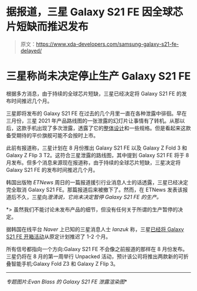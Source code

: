 # 据报道，三星 Galaxy S21 FE 因全球芯片短缺而推迟发布

> 原文：<https://www.xda-developers.com/samsung-galaxy-s21-fe-delayed/>

# 三星称尚未决定停止生产 Galaxy S21 FE

根据多方消息，由于持续的全球芯片短缺，三星已经决定将 Galaxy S21 FE 的发布时间推迟几个月。

三星即将发布的 Galaxy S21 FE 在过去的几个月里一直在各种泄露中徘徊。早在三月份，三星 2021 年产品路线图的一张泄露的幻灯片让事情有了转机。从那以后，这款手机出现了多次泄露，透露了它的[整体设计](https://www.xda-developers.com/samsung-galaxy-s21-fe-renders-four-colors/)和一些规格。但是看起来这款备受期待的平价旗舰可能不会按时上市。

此前有报道称，三星计划在 8 月份推出 Galaxy S21 FE 以及 Galaxy Z Fold 3 和 Galaxy Z Flip 3 T2。这符合三星泄露的路线图，其中提到 Galaxy S21 FE 将于 8 月发布。但多个消息来源现在报道称，由于持续的全球芯片短缺，三星决定将 Galaxy S21 FE 的发布时间推迟几个月。

韩国出版物 *ETNews* 周日的一篇报道援引行业消息人士的话透露，三星已经决定完全取消 Galaxy S21 FE。那篇报道后来被撤下了。然而，在 ETNews 发表该报道后不久，三星向[](https://www.bloomberg.com/news/articles/2021-06-13/samsung-halts-production-of-new-phone-on-chip-shortage-et-says)*澄清说，它尚未决定暂停 Galaxy S21 FE 的生产。*

 *> 虽然我们不能讨论未发布产品的细节，但没有任何关于所谓的生产暂停的决定。

据韩国在线平台 *Naver* 上已知的三星消息人士 *Ianzuk* 称，三星[已经将 Galaxy S21 FE 开箱活动](https://m.blog.naver.com/yeux1122/222396681854)从原定计划推迟了 1-2 个月。

所有信号都指向一个方向:Galaxy S21 FE 不会像之前报道的那样在 8 月份发布。三星仍将在 8 月的第一周举行 Unpacked 活动，预计该公司将推出两款新的可折叠智能手机:Galaxy Fold Z3 和 Galaxy Z Flip 3。

* * *

*专题图片:Evan Blass 的 Galaxy S21 FE 泄露渲染图**